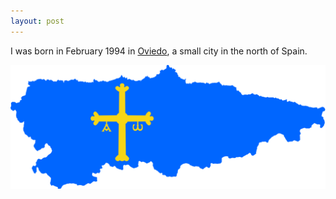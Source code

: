 ```yaml
---
layout: post
---
```


I was born in February 1994 in [Oviedo](https://en.wikipedia.org/wiki/Oviedo), a small city in the north of Spain.

![Asturias flag](../images/Asturias_flag.png)